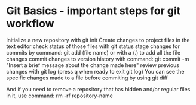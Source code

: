 # Git Basics - important steps for git workflow

Initialize a new repository with git init
Create changes to project files in the text editor
check status of those files with git status
stage changes for commits by command: git add (file name) or with a (.) to add all the file changes
commit changes to version history with command: git commit -m "Insert a brief message about the change made here"
review previous changes with git log (press q when ready to exit git log)
You can see the specific changes made to a file before commiting by using git diff

And if you need to remove a repository that has hidden and/or regular files in it, use command: rm -rf repository-name